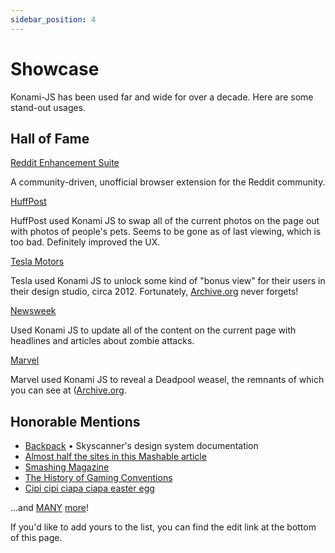 ```yaml
---
sidebar_position: 4
---
```


# Showcase

Konami-JS has been used far and wide for over a decade. Here are some stand-out usages.


## Hall of Fame
  
<a href="https://github.com/honestbleeps/Reddit-Enhancement-Suite/">Reddit Enhancement Suite</a>

A community-driven, unofficial browser extension for the Reddit community.


<a href="https://twitter.com/georgeMandis/status/1116083414141038592" rel="nofollow">HuffPost</a>

HuffPost used Konami JS to swap all of the current photos on the page out with photos of people's pets. Seems to be gone as of last viewing, which is too bad. Definitely improved the UX.


<a href="https://teslamotorsclub.com/tmc/threads/easter-egg-in-the-design-studio-konami-code.7944/" rel="nofollow">Tesla Motors</a>

Tesla used Konami JS to unlock some kind of "bonus view" for their users in their design studio, circa 2012. Fortunately, <a href="https://web.archive.org/web/20130408184419js_/http://www.teslamotors.com/sites/all/themes/tesla/configurator/js/libs/konami.1.3.3.pack.js?c" rel="nofollow">Archive.org</a> never forgets!

<a href="http://www.forbes.com/sites/firewall/2010/06/15/newsweek-reports-the-zombie-invasion/" rel="nofollow">Newsweek</a>  

Used Konami JS to update all of the content on the current page with headlines and articles about zombie attacks.

<a href="https://en.wikipedia.org/wiki/File:Marvel_konami_code.jpg" rel="nofollow">Marvel</a> 

Marvel used Konami JS to reveal a Deadpool weasel, the remnants of which you can see at (<a href="http://web.archive.org/web/20100131153849/http://marvel.com/" rel="nofollow">Archive.org</a>.


  
## Honorable Mentions
- <a href="https://backpack.github.io/components/button/?platform=web" rel="nofollow">Backpack</a> • Skyscanner's design system documentation
- <a href="http://mashable.com/2010/07/31/konami-code-sites" rel="nofollow">Almost half the sites in this Mashable article</a>
- <a href="http://uxdesign.smashingmagazine.com/2012/04/26/gamification-ux-users-win-lose/" rel="nofollow">Smashing Magazine</a>
- <a href="http://www.bigfishgames.com/daily/gaming-conventions-timeline/" rel="nofollow">The History of Gaming Conventions</a>
- <a href="https://bonn333.eu" rel="nofollow">Cipi cipi ciapa ciapa easter egg</a>

...and [MANY](https://github.com/georgemandis/konami-js/network/dependents) [more](https://github.com/search?q=%22konami-js%22&type=code)!

If you'd like to add yours to the list, you can find the edit link at the bottom of this page.
